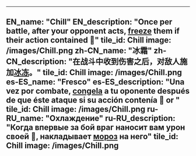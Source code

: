 ---

EN_name: "Chill"
EN_description: "Once per battle, after your opponent acts, <u>freeze</u> them if their action contained 🔸"
tile_id: Chill
image: /images/Chill.png
zh-CN_name: "冰霜"
zh-CN_description: "在战斗中收到伤害之后，对敌人施加<u>冰冻</u>。"
tile_id: Chill
image: /images/Chill.png
es-ES_name: "Fresco"
es-ES_description: "Una vez por combate, <u>congela</u> a tu oponente después de que éste ataque si su acción contenía 🔸 or "
tile_id: Chill
image: /images/Chill.png
ru-RU_name: "Охлаждение"
ru-RU_description: "Когда впервые за бой враг наносит вам урон своей 🔸, накладывает <u>мороз</u> на него"
tile_id: Chill
image: /images/Chill.png
---